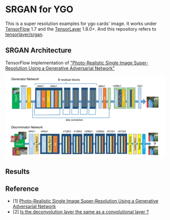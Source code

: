 # SRGAN for YGO
This is a super resolution examples for ygo cards' image. It works under [TensorFlow](https://www.tensorflow.org) 1.7 and the [TensorLayer](https://github.com/tensorlayer/tensorlayer) 1.8.0+. And this repository refers to [tensorlayer/srgan](https://github.com/tensorlayer/srgan).

## SRGAN Architecture
TensorFlow Implementation of ["Photo-Realistic Single Image Super-Resolution Using a Generative Adversarial Network"](https://arxiv.org/abs/1609.04802)

![SRGAN Architecture](img/model.jpg)

## Results


## Reference
* [1] [Photo-Realistic Single Image Super-Resolution Using a Generative Adversarial Network](https://arxiv.org/abs/1609.04802)
* [2] [Is the deconvolution layer the same as a convolutional layer ?](https://arxiv.org/abs/1609.07009)